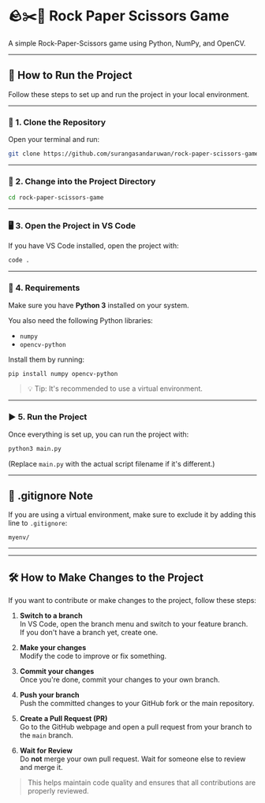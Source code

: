 # 🪨✂️📄 Rock Paper Scissors Game

A simple Rock-Paper-Scissors game using Python, NumPy, and OpenCV.

---

## 🚀 How to Run the Project

Follow these steps to set up and run the project in your local environment.

---

### 🔁 1. Clone the Repository

Open your terminal and run:

```bash
git clone https://github.com/surangasandaruwan/rock-paper-scissors-game.git
```

---

### 📂 2. Change into the Project Directory

```bash
cd rock-paper-scissors-game
```

---

### 🖥️ 3. Open the Project in VS Code

If you have VS Code installed, open the project with:

```bash
code .
```

---

### 🐍 4. Requirements

Make sure you have **Python 3** installed on your system.

You also need the following Python libraries:

- `numpy`
- `opencv-python`

Install them by running:

```bash
pip install numpy opencv-python
```

> 💡 Tip: It's recommended to use a virtual environment.

---

### ▶️ 5. Run the Project

Once everything is set up, you can run the project with:

```bash
python3 main.py
```

(Replace `main.py` with the actual script filename if it's different.)

---

## 🛑 .gitignore Note

If you are using a virtual environment, make sure to exclude it by adding this line to `.gitignore`:

```
myenv/
```

---

---

## 🛠️ How to Make Changes to the Project

If you want to contribute or make changes to the project, follow these steps:

1. **Switch to a branch**  
   In VS Code, open the branch menu and switch to your feature branch.  
   If you don't have a branch yet, create one.

2. **Make your changes**  
   Modify the code to improve or fix something.

3. **Commit your changes**  
   Once you're done, commit your changes to your own branch.

4. **Push your branch**  
   Push the committed changes to your GitHub fork or the main repository.

5. **Create a Pull Request (PR)**  
   Go to the GitHub webpage and open a pull request from your branch to the `main` branch.

6. **Wait for Review**  
   Do **not** merge your own pull request. Wait for someone else to review and merge it.

> This helps maintain code quality and ensures that all contributions are properly reviewed.
